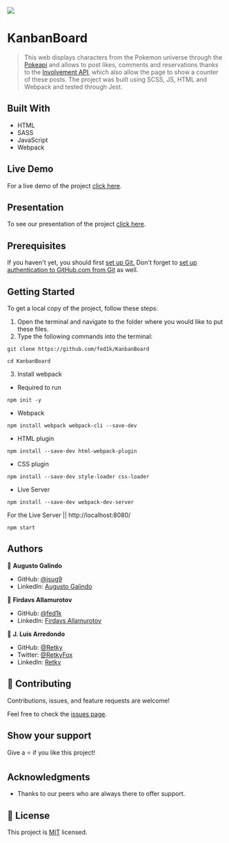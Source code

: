 ![](https://img.shields.io/badge/Microverse-blueviolet)

# KanbanBoard

> This web displays characters from the Pokemon universe through the [Pokeapi](https://pokeapi.co/) and allows to post likes, comments and reservations thanks to the [Involvement API](https://www.notion.so/microverse/Involvement-API-869e60b5ad104603aa6db59e08150270), which also allow the page to show a counter of these posts. The project was built using SCSS, JS, HTML and Webpack and tested through Jest.

## Built With

- HTML
- SASS
- JavaScript
- Webpack

## Live Demo

For a live demo of the project [click here](https://fed1k.github.io/KanbanBoard/).

## Presentation

To see our presentation of the project [click here](https://drive.google.com/file/d/19eKvDP3jG-6t0dDRhX5hg-_UOrNM-7rt/view?usp=sharing).

## Prerequisites

If you haven't yet, you should first [set up Git.](https://docs.github.com/en/get-started/quickstart/set-up-git) Don't forget to [set up authentication to GitHub.com from Git](https://docs.github.com/en/get-started/quickstart/set-up-git#next-steps-authenticating-with-github-from-git) as well.


## Getting Started

To get a local copy of the project, follow these steps: 
1. Open the terminal and navigate to the folder where you would like to put these files.
2. Type the following commands into the terminal: 
 ```
 git clone https://github.com/fed1k/KanbanBoard
 ```
 ```
 cd KanbanBoard
 ```
3. Install webpack
  - Required to run 
  ```
  npm init -y
  ```
  - Webpack
  ```
  npm install webpack webpack-cli --save-dev
  ```
  - HTML plugin
  ```
  npm install --save-dev html-webpack-plugin
  ```
  - CSS plugin
  ```
  npm install --save-dev style-loader css-loader
  ```
  - Live Server
  ```
  npm install --save-dev webpack-dev-server
  ```
For the Live Server  || http://localhost:8080/
```
npm start
```

## Authors

👤 **Augusto Galindo**

- GitHub: [@jsug9](https://github.com/jsug9)
- LinkedIn: [Augusto Galindo](https://www.linkedin.com/in/augustogalindo/)

👤 **Firdavs Allamurotov**

- GitHub: [@fed1k](https://github.com/fed1k)
- LinkedIn: [Firdavs Allamurotov](https://www.linkedin.com/in//)

👤 **J. Luis Arredondo**

- GitHub: [@Retky](https://github.com/Retky "J. Luis Arredondo GitHub")
- Twitter: [@RetkyFox](https://twitter.com/retkyFox "J. Luis Arredondo Twitter")
- LinkedIn: [Retky](https://www.linkedin.com/in/Retky "J. Luis Arredondo LinkedIn")

## 🤝 Contributing

Contributions, issues, and feature requests are welcome!

Feel free to check the [issues page](https://github.com/fed1k/KanbanBoard/issues).
## Show your support

Give a ⭐️ if you like this project!

## Acknowledgments

- Thanks to our peers who are always there to offer support. 

## 📝 License

This project is [MIT](./LICENSE) licensed.
